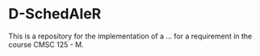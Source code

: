 # D-SchedAleR
This is a repository for the implementation of a ... for a requirement in the course CMSC 125 - M.
